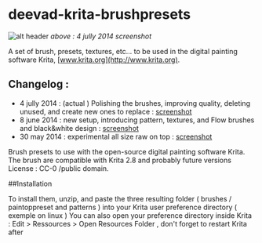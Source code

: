 deevad-krita-brushpresets
=========================

![alt header](http://i.imgur.com/TMEDSr4.png)
_above : 4 jully 2014 screenshot_

A set of brush, presets, textures, etc... to be used in the digital painting software Krita, [www.krita.org](http://www.krita.org).

## Changelog :
* 4 jully 2014 : (actual ) Polishing the brushes, improving quality, deleting unused, and create new ones to replace : [screenshot](http://i.imgur.com/TMEDSr4.png)
* 8 june 2014 : new setup, introducing pattern, textures, and Flow brushes and black&white design : [screenshot](http://s3.amazonaws.com/patreon/1253a8f7193f212aa4cb89eec6c1d250.jpg)
* 30 may 2014 : experimental all size raw on top : [screenshot](http://i.imgur.com/GqF0Klk.png)

Brush presets to use with the open-source digital painting software Krita.
The brush are compatible with Krita 2.8 and probably future versions
License : CC-0 /public domain.

##Installation

To install them,  unzip, and paste the three resulting folder ( brushes / paintoppreset and patterns  ) into your Krita user preference directory ( exemple on linux )
You can also open your preference directory inside Krita : Edit > Ressources > Open Resources Folder , don't forget to restart Krita after

